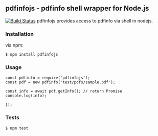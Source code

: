 ## pdfinfojs - pdfinfo shell wrapper for Node.js
[![Build Status](https://travis-ci.org/fagbokforlaget/pdfinfojs.png)](https://travis-ci.org/fagbokforlaget/pdfinfojs)
pdfinfojs provides access to pdfinfo via shell in nodejs.

### Installation

via npm:

```
$ npm install pdfinfojs
```

### Usage
```
const pdfinfo = require('pdfinfojs');
const pdf = new pdfinfo('test/pdfs/sample.pdf');

const info = await pdf.getInfo(); // return Promise
console.log(info);

});
```

### Tests
```
$ npm test
```

